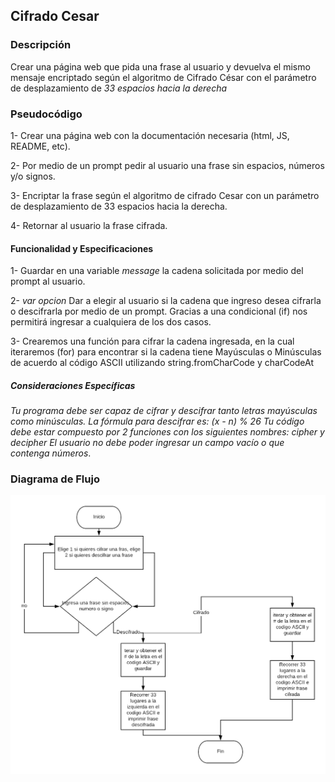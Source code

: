 ## Cifrado Cesar


### Descripción
Crear una página web que pida una frase al usuario y devuelva el mismo mensaje encriptado según el algoritmo de Cifrado César con el parámetro de desplazamiento de *33 espacios hacia la derecha*

### Pseudocódigo

1- Crear una página web con la documentación necesaria (html, JS, README, etc).

2- Por medio de un prompt pedir al usuario una frase sin espacios, números y/o signos.

3- Encriptar la frase según el algoritmo de cifrado Cesar con un parámetro de desplazamiento de 33 espacios hacia la derecha.

4- Retornar al usuario la frase cifrada.

#### Funcionalidad y Especificaciones

1- Guardar en una variable *message* la cadena solicitada por medio del prompt al usuario.

2- *var opcion* Dar a elegir al usuario si la cadena que ingreso desea cifrarla o descifrarla por medio de un prompt. Gracias a una condicional (if) nos permitirá ingresar a cualquiera de los dos casos.

3- Crearemos una función para cifrar la cadena ingresada, en la cual iteraremos (for) para encontrar si la cadena tiene Mayúsculas o Minúsculas de acuerdo al código ASCII utilizando string.fromCharCode y charCodeAt



##### Consideraciones Específicas

*Tu programa debe ser capaz de cifrar y descifrar tanto letras mayúsculas como minúsculas. La fórmula para descifrar es: (x - n) % 26
Tu código debe estar compuesto por 2 funciones con los siguientes nombres: cipher y decipher
El usuario no debe poder ingresar un campo vacío o que contenga números*.

### Diagrama de Flujo

![Diagrama de flujo de cifrado Cesar](assets/image/diagrama.png)
